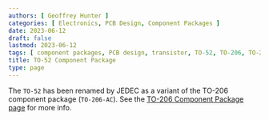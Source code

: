 ```yaml
---
authors: [ Geoffrey Hunter ]
categories: [ Electronics, PCB Design, Component Packages ]
date: 2023-06-12
draft: false
lastmod: 2023-06-12
tags: [ component packages, PCB design, transistor, TO-52, TO-206, TO-206AC, TO-18 ]
title: TO-52 Component Package
type: page
---
```


The `TO-52` has been renamed by JEDEC as a variant of the TO-206 component package (`TO-206-AC`). See the [TO-206 Component Package page](/pcb-design/component-packages/to-206-component-package/) for more info.
